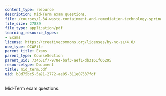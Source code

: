 ```yaml
---
content_type: resource
description: Mid-Term exam questions.
file: /courses/1-34-waste-containment-and-remediation-technology-spring-2004/b8d75bc55a212772ae05311e07637fdf_mid_term.pdf
file_size: 27889
file_type: application/pdf
learning_resource_types:
- Exams
license: https://creativecommons.org/licenses/by-nc-sa/4.0/
ocw_type: OCWFile
parent_title: Exams
parent_type: CourseSection
parent_uid: 734551f7-978e-baf3-aef1-db3161f66295
resourcetype: Document
title: mid_term.pdf
uid: b8d75bc5-5a21-2772-ae05-311e07637fdf
---
```

Mid-Term exam questions.